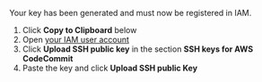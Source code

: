 Your key has been generated and must now be registered in IAM.

1. Click **Copy to Clipboard** below
2. Open [your IAM user account](https://console.aws.amazon.com/iam/home#/users/{{username}}?section=security_credentials)
3. Click **Upload SSH public key** in the section **SSH keys for AWS CodeCommit**
4. Paste the key and click **Upload SSH public Key**

